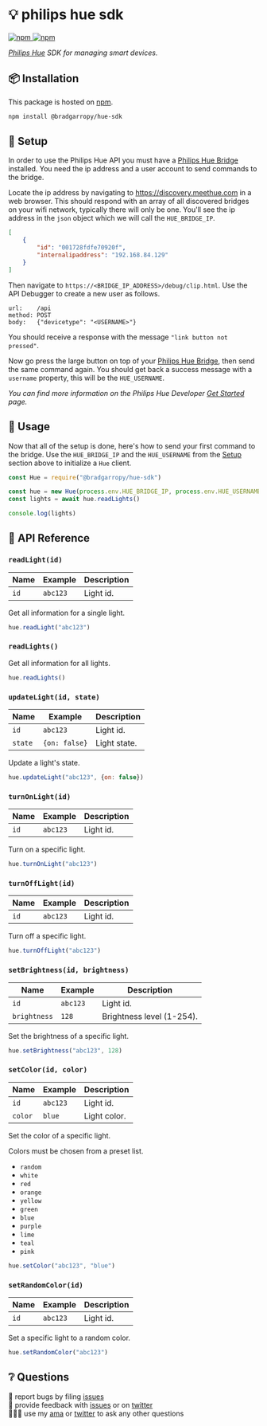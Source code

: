 # 💡 philips hue sdk

<a href="https://www.npmjs.com/package/@bradgarropy/hue-sdk">
    <img alt="npm" src="https://img.shields.io/npm/v/@bradgarropy/hue-sdk.svg?style=flat-square">
</a>

<a href="https://www.npmjs.com/package/@bradgarropy/hue-sdk">
    <img alt="npm" src="https://img.shields.io/npm/dt/@bradgarropy/hue-sdk?style=flat-square">
</a>

_[Philips Hue][hue] SDK for managing smart devices._

## 📦 Installation

This package is hosted on [npm][npm].

```bash
npm install @bradgarropy/hue-sdk
```

## 🚦 Setup

In order to use the Philips Hue API you must have a [Philips Hue Bridge][bridge] installed. You need the ip address and a user account to send commands to the bridge.

Locate the ip address by navigating to https://discovery.meethue.com in a web browser. This should respond with an array of all discovered bridges on your wifi network, typically there will only be one. You'll see the ip address in the `json` object which we will call the `HUE_BRIDGE_IP`.

```json
[
    {
        "id": "001728fdfe70920f",
        "internalipaddress": "192.168.84.129"
    }
]
```

Then navigate to `https://<BRIDGE_IP_ADDRESS>/debug/clip.html`. Use the API Debugger to create a new user as follows.

```
url:    /api
method: POST
body:   {"devicetype": "<USERNAME>"}
```

You should receive a response with the message `"link button not pressed"`.

Now go press the large button on top of your [Philips Hue Bridge][bridge], then send the same command again. You should get back a success message with a `username` property, this will be the `HUE_USERNAME`.

_You can find more information on the Philips Hue Developer [Get Started][get-started] page._

## 🥑 Usage

Now that all of the setup is done, here's how to send your first command to the bridge. Use the `HUE_BRIDGE_IP` and the `HUE_USERNAME` from the [Setup](#-setup) section above to initialize a `Hue` client.

```javascript
const Hue = require("@bradgarropy/hue-sdk")

const hue = new Hue(process.env.HUE_BRIDGE_IP, process.env.HUE_USERNAME)
const lights = await hue.readLights()

console.log(lights)
```

## 📖 API Reference

### `readLight(id)`

| Name | Example  | Description |
| ---- | -------- | ----------- |
| `id` | `abc123` | Light id.   |

Get all information for a single light.

```javascript
hue.readLight("abc123")
```

### `readLights()`

Get all information for all lights.

```javascript
hue.readLights()
```

### `updateLight(id, state)`

| Name    | Example       | Description  |
| ------- | ------------- | ------------ |
| `id`    | `abc123`      | Light id.    |
| `state` | `{on: false}` | Light state. |

Update a light's state.

```javascript
hue.updateLight("abc123", {on: false})
```

### `turnOnLight(id)`

| Name | Example  | Description |
| ---- | -------- | ----------- |
| `id` | `abc123` | Light id.   |

Turn on a specific light.

```javascript
hue.turnOnLight("abc123")
```

### `turnOffLight(id)`

| Name | Example  | Description |
| ---- | -------- | ----------- |
| `id` | `abc123` | Light id.   |

Turn off a specific light.

```javascript
hue.turnOffLight("abc123")
```

### `setBrightness(id, brightness)`

| Name         | Example  | Description               |
| ------------ | -------- | ------------------------- |
| `id`         | `abc123` | Light id.                 |
| `brightness` | `128`    | Brightness level (1-254). |

Set the brightness of a specific light.

```javascript
hue.setBrightness("abc123", 128)
```

### `setColor(id, color)`

| Name    | Example  | Description  |
| ------- | -------- | ------------ |
| `id`    | `abc123` | Light id.    |
| `color` | `blue`   | Light color. |

Set the color of a specific light.

Colors must be chosen from a preset list.

-   `random`
-   `white`
-   `red`
-   `orange`
-   `yellow`
-   `green`
-   `blue`
-   `purple`
-   `lime`
-   `teal`
-   `pink`

```javascript
hue.setColor("abc123", "blue")
```

### `setRandomColor(id)`

| Name | Example  | Description |
| ---- | -------- | ----------- |
| `id` | `abc123` | Light id.   |

Set a specific light to a random color.

```javascript
hue.setRandomColor("abc123")
```

## ❔ Questions

🐛 report bugs by filing [issues][issues]  
📢 provide feedback with [issues][issues] or on [twitter][twitter]  
🙋🏼‍♂️ use my [ama][ama] or [twitter][twitter] to ask any other questions

[get-started]: https://developers.meethue.com/develop/get-started-2
[bridge]: https://www.philips-hue.com/en-us/p/hue-bridge/046677458478
[hue]: https://developers.meethue.com
[npm]: https://www.npmjs.com/package/@bradgarropy/hue-sdk
[issues]: https://github.com/bradgarropy/hue-sdk/issues
[twitter]: https://twitter.com/bradgarropy
[ama]: https://bradgarropy.com/ama
